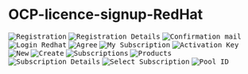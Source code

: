 # OCP-licence-signup-RedHat

<kbd>![Registration](/images/ocplicense/redhat_reg.jpg )</kbd>
<kbd>![Registration Details](/images/ocplicense/reg_form.jpg)</kbd>
<kbd>![Confirmation mail](/images/ocplicense/confirm_reg_mail.jpg)</kbd>
<kbd>![Login Redhat](/images/ocplicense/login_redhat1.jpg)</kbd>
<kbd>![Agree](/images/ocplicense/agree_getstarted2.jpg)</kbd>
<kbd>![My Subscription](/images/ocplicense/my_subscription.jpg)</kbd>
<kbd>![Activation Key](/images/ocplicense/activation_key.jpg)</kbd>
<kbd>![New](/images/ocplicense/new_activation_key.jpg)</kbd>
<kbd>![Create](/images/ocplicense/create_activationkey.jpg)</kbd>
<kbd>![Subscriptions](/images/ocplicense/click_subscription.jpg)</kbd>
<kbd>![Products](/images/ocplicense/click_30dayself.jpg)</kbd>
<kbd>![Subscription Details](/images/ocplicense/subscriptions_30daytrial.jpg)</kbd>
<kbd>![Select Subscription](/images/ocplicense/subscription_number.jpg)</kbd>
<kbd>![Pool ID](/images/ocplicense/pool_id.jpg)</kbd>

